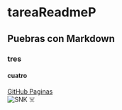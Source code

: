 # tareaReadmeP
## Puebras con Markdown
### tres 
#### cuatro
[GitHub Paginas](https://pages.github.com/)  
![SNK](https://p4.wallpaperbetter.com/wallpaper/30/491/626/anime-attack-on-titan-attack-on-titan-scouting-legion-wallpaper-preview.jpg)
:skull_and_crossbones: 	
